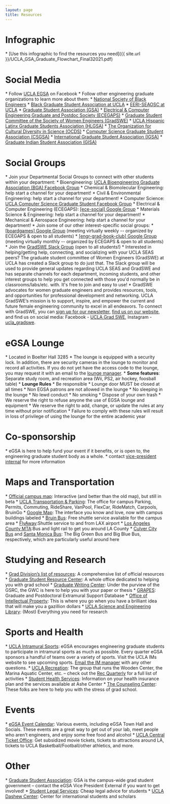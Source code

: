 ```yaml
---
layout: page
title: Resources
---
```


<h1>Infographic</h1>
* [Use this infographic to find the resources you need]({{ site.url }}/UCLA_GSA_Graduate_Flowchart_Final32021.pdf) 

<h1>Social Media</h1>
* Follow <a href="https://www.facebook.com/UCLA.EGSA">UCLA EGSA</a> on Facebook
* Follow other engineering graduate organizations to learn more about them:
   * <a href="https://www.instagram.com/uclansbe/">National Society of Black Engineers</a>
   * <a href="https://www.instagram.com/bgsa_ucla/">Black Graduate Student Association at UCLA</a>
   * <a href="https://sites.google.com/view/eeri-seaosc-at-ucla/">EERI-SEAOSC at UCLA</a>
   * <a href="https://www.facebook.com/uclagsa/">Graduate Student Association (GSA)</a>
   * <a href="https://www.facebook.com/uclaecegaps/">Electrical & Computer Engineering Graduate and Postdoc Society (ECEGAPS)</a>
   * <a href="https://www.facebook.com/gradsweatucla/">Graduate Student Committee of the Society of Women Engineers (GradSWE)</a>
   * <a href="https://www.facebook.com/ucla.hlgsa/">UCLA Hispanic Latinx Graduate Students Association (HLGSA)</a>
   * <a href="https://www.facebook.com/organizationforculturaldiversityinscience">The Organization for Cultural Diversity in Science (OCDS)</a>
   * <a href="https://www.facebook.com/csgsaUCLA/">Computer Science Graduate Student Association (CSGSA)</a>
   * <a href="https://www.facebook.com/igsaucla/">International Graduate Student Association (IGSA)</a>
   * <a href="https://www.facebook.com/igsaucla/">Graduate Indian Student Association (GISA)</a>

<h1>Social Groups</h1>
* Join your Departmental Social Groups to connect with other students within your department:
   * Bioengineering: <a href="https://www.facebook.com/groups/563826013984240/">UCLA Bioengineering Graduate Association (BGA) Facebook Group</a>
   * Chemical & Biomolecular Engineering: help start a channel for your department!
   * Civil & Environmental Engineering: help start a channel for your department!
   * Computer Science: <a href="https://www.facebook.com/groups/uclagradcs/">UCLA Computer Science Graduate Student Facebook Group</a>
   * Electrical & Computer Engineering (ECEGAPS): <a href="https://groups.google.com/a/lists.ucla.edu/d/forum/ece-social">[ece-social] Google Group</a>
   * Materials Science & Engineering: help start a channel for your department!
   * Mechanical & Aerospace Engineering: help start a channel for your department!
* Join some of our other interest-specific social groups:
   * <a href="https://groups.google.com/a/lists.ucla.edu/d/forum/boardgames/join">[boardgames] Google Group</a> (meeting virtually weekly -- organized by ECEGAPS & open to all students)
   * <a href="https://groups.google.com/a/lists.ucla.edu/d/forum/engr-grad-book-club/join">[engr-grad-book-club] Google Group</a> (meeting virtually monthly -- organized by ECEGAPS & open to all students)
* Join the <a href="https://uclagradswe.slack.com/join/shared_invite/zt-fjeakd5v-CWjJU1NgfseidZx~gsDf6Q?mc_cid=e74a93db90&mc_eid=6296d66d8c#/">GradSWE Slack Group</a> (open to all students!)
   * Interested in helping/getting help, connecting, and socializing with your UCLA SEAS peers? The graduate student committee of Women Engineers (GradSWE) at UCLA has created a Slack group to do just that. The Slack group will be used to provide general updates regarding UCLA SEAS and GradSWE and has separate channels for each department, incoming students, and other interest groups to help you get connected with those you'd normally be in classrooms/labs/etc. with. It's free to join and easy to use!
   * GradSWE advocates for women graduate engineers and provides resources, tools, and opportunities for professional development and networking. UCLA GradSWE’s mission is to support, inspire, and empower the current and future female engineering community to excel in all endeavors. To connect with GradSWE, you can <a href="https://ucla.us10.list-manage.com/subscribe?u=a80063c4a03f81adf54d5deeb&id=1ab160a9f1">sign up for our newsletter</a>, <a href="https://gradsweucla.wordpress.com/">find us on our website</a>, and find us on social media: Facebook - <a href="https://www.facebook.com/gradsweatucla/">UCLA Grad SWE</a>, Instagram - <a href="https://www.instagram.com/ucla_gradswe/">ucla_gradswe</a>.

<h1>eGSA Lounge</h1>
* <i class="fa fa-building-o"></i> Located in Boelter Hall 3285
* The lounge is equipped with a security lock. In addition, there are security cameras in the lounge to monitor and record all activities. If you do not yet have the access code to the lounge, you may request it with an email to the <a href="mailto:lounge@bruinegsa.org">lounge manager</a>.
* <b>Some features</b>: Separate study room, and recreation area (Wii, PS2, air hockey, foosball table)
* <b>Lounge Rules</b>
   * Be responsible
   * Lounge door MUST be closed at all times
   * Non EGSA patrons are not allowed in the lounge
   * No sleeping in the lounge
   * No lewd conduct
   * No smoking
   * Dispose of your own trash
   * We reserve the right to refuse anyone the use of EGSA lounge and equipment
   * We reserve the right to add, change, or update the rules at any time without prior notification
   * Failure to comply with these rules will result in loss of privilege of using the lounge for the entire academic year

<h1>Co-sponsorship</h1>
* eGSA is here to help fund your event if it benefits, or is open to, the engineering graduate student body as a whole.
* contact <a href="mailto:vpinternal@bruinegsa.org">vice-president internal</a> for more information

<h1>Maps and Transportation</h1>
* <a href="http://maps.ucla.edu/campus/">Official campus map</a>: Interactive (and better than the old map), but still in beta
* <a href="http://www.transportation.ucla.edu/">UCLA Transportation &amp; Parking</a>: The office for campus Parking, Permits, Commuting, RideShare, VanPool, FlexCar, RideMatch, Carpools, BruinGo
* <a href="http://maps.google.com/maps?f=q&amp;hl=en&amp;geocode=&amp;q=420+westwood+plaza,+los+angeles,+ca">Google Map</a>: The interface you know and love, now with campus buildings labeled
* <a href="https://main.transportation.ucla.edu/getting-around-campus/bruinbus-schedules  ">Bruin Bus</a>: Free shuttle service available for the campus area
* <a href="http://www.lawa.org/welcome_LAX.aspx?id=292">FlyAway</a>:Shuttle service to and from LAX airport
* <a href="http://www.metro.net/">Los Angeles County MTA</a>:Bus and light rail to get you around LA County
* <a href="http://culvercity.org/Government/Transportation/Bus.aspx">Culver City Bus</a> and <a href="http://www.bigbluebus.com">Santa Monica Bus</a>: The Big Green Bus and Big Blue Bus, respectively, which are particularly useful around here

<h1>Studying and Research</h1>
* <a href="http://www.gdnet.ucla.edu/orientation.html">Grad Division’s list of resources</a>: A comprehensive list of official resources 
* <a href="http://gsrc.ucla.edu/">Graduate Student Resource Center</a>: A whole office dedicated to helping you with grad school
* <a href="http://gsrc.ucla.edu/gwc/">Graduate Writing Center</a>: Under the purview of the GSRC, the GWC is here to help you with your paper or thesis
* <a href="http://www.gdnet.ucla.edu/grpinst.htm">GRAPES</a>: Graduate and Postdoctoral Extramural Support Database
* <a href="http://oip.ucla.edu/">Office of Intellectual Property</a>: This is where you go when you have a brilliant idea that will make you a gazillion dollars
* <a href="http://www.library.ucla.edu/sel">UCLA Science and Engineering Library</a>: (Most) Everything you need for research

<h1>Sports and Health</h1>
* <a href="https://www.recreation.ucla.edu/competitivesports#16810614-intramural-sports">UCLA Intramural Sports</a>: eGSA encourages engineering graduate students to participate in intramural sports as much as possible. Every quarter eGSA sponsors a handful of teams over a variety of sports. Visit the UCLA IMs website to see upcoming sports. <a href="mailto:im@bruinegsa.org">Email the IM manager</a> with any other questions.
* <a href="http://www.recreation.ucla.edu/">UCLA Recreation</a>: The group that runs the Wooden Center, the Marina Aquatic Center, etc. – check out the <a href="http://www.recreation.ucla.edu/sitepdfs/recquarterly.pdf">Rec Quarterly</a> for a full list of activities
* <a href="http://www.studenthealth.ucla.edu/">Student Health Services</a>: Information on your health insurance plan and the services available at Ashe Center
* <a href="http://www.counseling.ucla.edu/">The Counseling Center</a>: These folks are here to help you with the stress of grad school.

<h1>Events</h1>
* <a href="events.html">eGSA Event Calendar</a>: Various events, including eGSA Town Hall and Socials. These events are a great way to get out of your lab, meet people who aren't engineers, and enjoy some free food and alcohol
* <a href="http://www.tickets.ucla.edu/">UCLA Central Ticket Office</a>: Get subsidized movie tickets, tickets to attractions around LA, tickets to UCLA Basketball/Football/other athletics, and more.

<h1>Other</h1>
* <a href="http://gsa.asucla.ucla.edu/">Graduate Student Association</a>: GSA is the campus-wide grad student government – contact the eGSA Vice President External if you want to get involved!
* <a href="http://www.studentlegal.ucla.edu/">Student Legal Services</a>: Cheap legal advice for students
* <a href="http://www.internationalcenter.ucla.edu/">UCLA Dashew Center</a>: Center for international students and scholars
